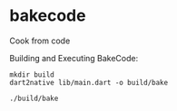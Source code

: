 # bakecode
Cook from code

Building and Executing BakeCode:

```
mkdir build
dart2native lib/main.dart -o build/bake

./build/bake
```